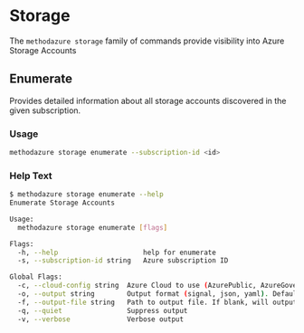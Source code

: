 # Storage

The `methodazure storage` family of commands provide visibility into Azure Storage Accounts

## Enumerate

Provides detailed information about all storage accounts discovered in the given subscription.

### Usage

```bash
methodazure storage enumerate --subscription-id <id>
```

### Help Text

```bash
$ methodazure storage enumerate --help
Enumerate Storage Accounts

Usage:
  methodazure storage enumerate [flags]

Flags:
  -h, --help                     help for enumerate
  -s, --subscription-id string   Azure subscription ID

Global Flags:
  -c, --cloud-config string  Azure Cloud to use (AzurePublic, AzureGovernment, AzureChina) (default "AzurePublic")
  -o, --output string        Output format (signal, json, yaml). Default value is signal (default "signal")
  -f, --output-file string   Path to output file. If blank, will output to STDOUT
  -q, --quiet                Suppress output
  -v, --verbose              Verbose output
```
